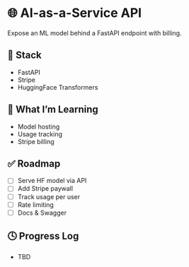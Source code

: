 # 🌐 AI-as-a-Service API

Expose an ML model behind a FastAPI endpoint with billing.

## 🧰 Stack
- FastAPI
- Stripe
- HuggingFace Transformers

## 🧠 What I’m Learning
- Model hosting
- Usage tracking
- Stripe billing

## ✅ Roadmap
- [ ] Serve HF model via API
- [ ] Add Stripe paywall
- [ ] Track usage per user
- [ ] Rate limiting
- [ ] Docs & Swagger

## 🕓 Progress Log
- TBD
